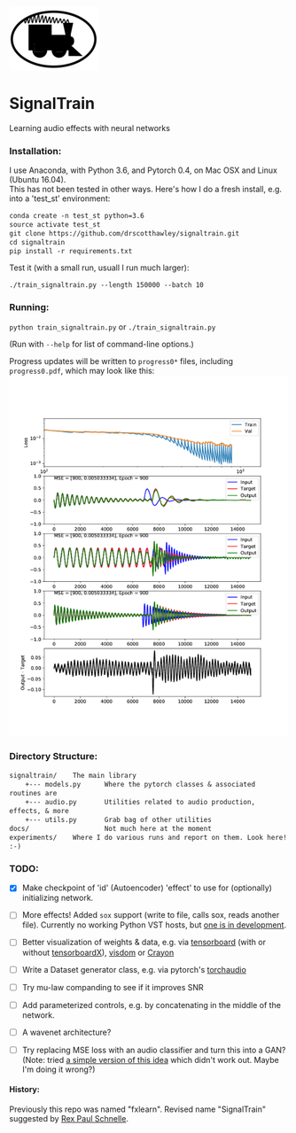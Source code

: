 ![images/stlogo.png](images/stlogo.png)
# SignalTrain

Learning audio effects with neural networks

### Installation:
I use Anaconda, with Python 3.6, and Pytorch 0.4, on Mac OSX and Linux (Ubuntu 16.04).  
This has not been tested in other ways.  Here's how I do a fresh install, e.g. into a 'test_st' environment:
```
conda create -n test_st python=3.6
source activate test_st
git clone https://github.com/drscotthawley/signaltrain.git
cd signaltrain
pip install -r requirements.txt
```
Test it (with a small run, usuall I run much larger):
```
./train_signaltrain.py --length 150000 --batch 10
```



### Running:
`python train_signaltrain.py` or `./train_signaltrain.py`

(Run with `--help` for list of command-line options.)

Progress updates will be written to `progress0*` files, including `progress0.pdf`, which may look like this:
![progress_example.png](images/progress_example.png)

### Directory Structure:
```
signaltrain/    The main library
    +--- models.py      Where the pytorch classes & associated routines are
    +--- audio.py       Utilities related to audio production, effects, & more
    +--- utils.py       Grab bag of other utilities
docs/                   Not much here at the moment
experiments/    Where I do various runs and report on them. Look here! :-)
```

### TODO:
* [x]  Make checkpoint of 'id' (Autoencoder) 'effect' to use for (optionally) initializing network.
* [ ]  More effects!  Added `sox` support (write to file, calls sox, reads another file).  Currently no working Python VST hosts, but [one is in development](https://github.com/igorgad/dpm).
* [ ]  Better visualization of weights & data, e.g. via [tensorboard](https://github.com/yunjey/pytorch-tutorial/tree/master/tutorials/04-utils/tensorboard) (with or without [tensorboardX](https://github.com/lanpa/tensorboard-pytorch)), [visdom](https://github.com/facebookresearch/visdom) or [Crayon](https://github.com/torrvision/crayon)
* [ ]  Write a Dataset generator class, e.g. via pytorch's [torchaudio](https://github.com/pytorch/audio)
* [ ]  Try mu-law companding to see if it improves SNR
* [ ]  Add parameterized controls, e.g. by concatenating in the middle of the network.
* [ ]  A wavenet architecture?
* [ ]  Try replacing MSE loss with an audio classifier and turn this into a GAN?  (Note: tried [a simple version of this idea](https://gist.github.com/drscotthawley/f0ecdc49d1c98d20dae26eb115b044b8) which didn't work out. Maybe I'm doing it wrong?)


#### History:
Previously this repo was named "fxlearn".  Revised name "SignalTrain" suggested by [Rex Paul Schnelle](https://rexmusic.us/).
